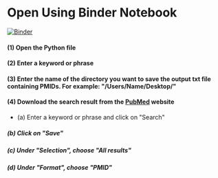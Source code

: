 # Open Using Binder Notebook 
[![Binder](https://mybinder.org/badge_logo.svg)](https://mybinder.org/v2/gh/gideon116/PUBMEDpy/HEAD)

#### (1) Open the Python file
#### (2) Enter a keyword or phrase
#### (3) Enter the name of the directory you want to save the output txt file containing PMIDs. For example: "/Users/Name/Desktop/"
#### (4) Download the search result from the [PubMed](https://pubmed.ncbi.nlm.nih.gov) website
  * (a) Enter a keyword or phrase and click on "Search"
##### (b) Click on "Save"
##### (c) Under "Selection", choose "All results"
##### (d) Under "Format", choose "PMID"

